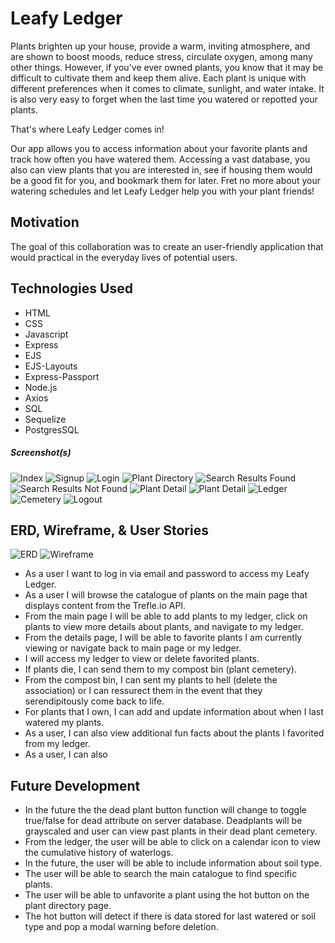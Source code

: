 # Leafy Ledger

Plants brighten up your house, provide a warm, inviting atmosphere, and are shown to boost moods, reduce stress, circulate oxygen, among many other things. However, if you've ever owned plants, you know that it may be difficult to cultivate them and keep them alive. Each plant is unique with different preferences when it comes to climate, sunlight, and water intake. It is also very easy to forget when the last time you watered or repotted your plants.
 
That's where Leafy Ledger comes in!
 
Our app allows you to access information about your favorite plants and track how often you have watered them. Accessing a vast database, you also can view plants that you are interested in, see if housing them would be a good fit for you, and bookmark them for later. Fret no more about your watering schedules and let Leafy Ledger help you with your plant friends!


## Motivation
The goal of this collaboration was to create an user-friendly application that would practical in the everyday lives of potential users. 

## Technologies Used

* HTML
* CSS
* Javascript
* Express
* EJS
* EJS-Layouts
* Express-Passport
* Node.js
* Axios
* SQL
* Sequelize
* PostgresSQL


##### Screenshot(s) 
![Index](images/leafyledger-index.png)
![Signup](images/leafyledger-signup.png)
![Login](images/leafyledger-login.png)
![Plant Directory](images/leafyledger-pd.png)
![Search Results Found](leafyledger-searchresult-A.png)
![Search Results Not Found](leafyledger-searchresult-B.png)
![Plant Detail](images/leafyledger-d-sn.png)
![Plant Detail](images/leafyledger-d-cb.png)
![Ledger](images/leafyledger-l.png)
![Cemetery](images/leafyledger-c.png)
![Logout](images/leafyledger-logout.png)


## ERD, Wireframe, & User Stories

![ERD](images/erd_p2_leafyledger.png)
![Wireframe](images/wireframe_p2_leafyledger.png)

*	As a user I want to log in via email and password to access my Leafy Ledger.
*	As a user I will browse the catalogue of plants on the main page that displays content from the Trefle.io API.
*	From the main page I will be able to add plants to my ledger, click on plants to view more details about plants, and navigate to my ledger.
*	From the details page, I will be able to favorite plants I am currently viewing or navigate back to main page or my ledger.
*	I will access my ledger to view or delete favorited plants.
* If plants die, I can send them to my compost bin (plant cemetery).
* From the compost bin, I can sent my plants to hell (delete the association) or I can ressurect them in the event that they serendipitously come back to life.
*	For plants that I own, I can add and update information about when I last watered my plants.
*	As a user, I can also view additional fun facts about the plants I favorited from my ledger.
* As a user, I can also

## Future Development

* In the future the the dead plant button function will change to toggle true/false for dead attribute on server database. Deadplants will be grayscaled and user can view past plants in their dead plant cemetery.
*	From the ledger, the user will be able to click on a calendar icon to view the cumulative history of waterlogs.
*	In the future, the user will be able to include information about soil type.
*	The user will be able to search the main catalogue to find specific plants.
*	The user will be able to unfavorite a plant using the hot button on the plant directory page.
*	The hot button will detect if there is data stored for last watered or soil type and pop a modal warning before deletion.



